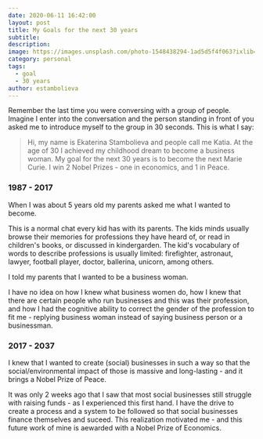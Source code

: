 ```yaml
---
date: 2020-06-11 16:42:00
layout: post
title: My Goals for the next 30 years
subtitle:
description: 
image: https://images.unsplash.com/photo-1548438294-1ad5d5f4f063?ixlib=rb-1.2.1&ixid=eyJhcHBfaWQiOjEyMDd9&auto=format&fit=crop&w=1352&q=80
category: personal
tags:
  - goal
  - 30 years
author: estambolieva
---
```


Remember the last time you were conversing with a group of people. Imagine I enter into the conversation and the person standing in front of you asked me to introduce myself to the group in 30 seconds. This is what I say:

> Hi, my name is Ekaterina Stambolieva and people call me Katia. At the age of 30 I achieved my childhood dream to become a business woman. My goal for the next 30 years is to become the next Marie Curie. I win 2 Nobel Prizes - one in economics, and 1 in Peace.


### 1987 - 2017

When I was about 5 years old my parents asked me what I wanted to become.

This is a normal chat every kid has with its parents. The kids minds usually browse their memories for professions they have heard of, or read in children's books, or discussed in kindergarden. The kid's vocabulary of words to describe professions is usually limited: firefighter, astronaut, lawyer, football player, doctor, ballerina, unicorn, among others.

I told my parents that I wanted to be a business woman.

I have no idea on how I knew what business women do, how I knew that there are certain people who run businesses and this was their profession, and how I had the cognitive ability to correct the gender of the profession to fit me - replying business woman instead of saying business person or a businessman. 


### 2017 - 2037

I knew that I wanted to create (social) businesses in such a way so that the social/environmental impact of those is massive and long-lasting - and it brings a Nobel Prize of Peace.

It was only 2 weeks ago that I saw that most social businesses still struggle with raising funds - as I experienced this first hand. I have the drive to create a process and a system to be followed so that social businesses finance themselves and suceed. This realization motivated me - and this future work of mine is aewarded with a Nobel Prize of Economics. 


